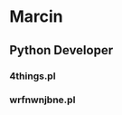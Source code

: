 # Marcin
## Python Developer
### 4things.pl
### wrfnwnjbne.pl
<!---
marcin-4things-pl/marcin-4things-pl is a ✨ special ✨ repository because its `README.md` (this file) appears on your GitHub profile.
You can click the Preview link to take a look at your changes.
--->
